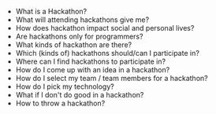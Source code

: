 - What is a Hackathon?
- What will attending hackathons give me?
- How does hackathon impact social and personal lives?
- Are hackathons only for programmers?
- What kinds of hackathon are there?
- Which (kinds of) hackathons should/can I participate in?
- Where can I find hackathons to participate in?
- How do I come up with an idea in a hackathon?
- How do I select my team / team members for a hackathon?
- How do I pick my technology?
- What if I don't do good in a hackathon?
- How to throw a hackathon?

